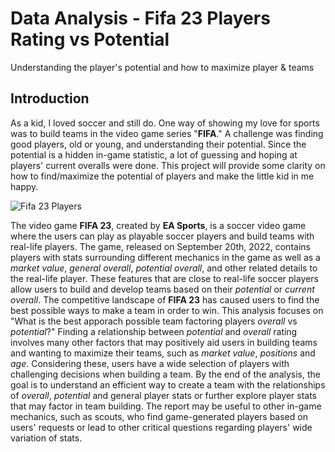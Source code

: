 # Data Analysis - Fifa 23 Players Rating vs Potential
Understanding the player's potential and how to maximize player &amp; teams
## Introduction
As a kid, I loved soccer and still do. One way of showing my love for sports was to build teams in the video game series "**FIFA**." A challenge was finding good players, old or young, and understanding their potential. Since the potential is a hidden in-game statistic, a lot of guessing and hoping at players' current overalls were done. This project will provide some clarity on how to find/maximize the potential of players and make the little kid in me happy.

![Fifa 23 Players](https://upload.wikimedia.org/wikipedia/commons/2/25/FIFA_23_logo.svg)

The video game **FIFA 23**, created by **EA Sports**, is a soccer video game where the users can play as playable soccer players and build teams with real-life players. The game, released on September 20th, 2022, contains players with stats surrounding different mechanics in the game as well as a *market value*, *general overall*, *potential overall*, and other related details to the real-life player. These features that are close to real-life soccer players allow users to build and develop teams based on their *potential* or *current overall*. The competitive landscape of **FIFA 23** has caused users to find the best possible ways to make a team in order to win. This analysis focuses on "What is the best apporach possible team factoring players *overall* vs *potential*?" Finding a relationship between *potential* and *overall* rating involves many other factors that may positively aid users in building teams and wanting to maximize their teams, such as *market value*, *positions* and *age*. Considering these, users have a wide selection of players with challenging decisions when building a team. By the end of the analysis, the goal is to understand an efficient way to create a team with the relationships of *overall*, *potential* and general player stats or further explore player stats that may factor in team building. The report may be useful to other in-game mechanics, such as scouts, who find game-generated players based on users' requests or lead to other critical questions regarding players' wide variation of stats.
